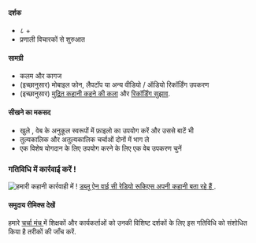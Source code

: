 ####  दर्शक
*  ८ +
*  प्रणाली विचारकों से शुरुआत

#### सामग्री

*  कलम और कागज
* (इच्छानुसार) मोबाइल फोन, लैपटॉप या अन्य वीडियो / ऑडियो रिकॉर्डिंग उपकरण
* (इच्छानुसार) [मुद्रित कहानी कहने की कला](http://www.scribd.com/doc/198426785/Story-Planning-Worksheet) और  [रिकॉर्डिंग सुझाव](http://www.scribd.com/doc/198426782/Recording-and-Interviewing-Basics-Worksheet).

#### सीखने का  मकसद

*  खुले , वेब के अनुकूल स्वरूपों में फ़ाइलो का उपयोग करें और उससे बाटें भी 
* तुल्यकालिक और अतुल्यकालिक चर्चाओं दोनों में भाग ले
* एक विशेष योगदान के लिए उपयोग करने के लिए एक वेब उपकरण चुनें

###  गतिविधि में कार्रवाई करें !

![हमारी कहानी कार्रवाही में !](http://mozilla.github.io/webmaker-curriculum/images/story-of-us-01.jpg)
[डब्लू ऐन वाई सी रेडियो रूकिएस अपनी कहानी बता रहे हैं ](http://hivenyc.org/portfolio/digital-citizenship-kit/).

#### समुदाय रीमिक्स देखें
हमारे [ चर्चा मंच ](http://discourse.webmaker.org/t/testing-3-participating-on-the-web/1211) में शिक्षकों और कार्यकर्ताओं को उनकी विशिष्ट दर्शकों के लिए इस गतिविधि को संशोधित किया है तरीकों की जाँच करें.